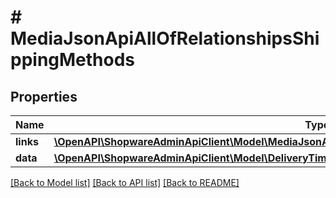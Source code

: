 # # MediaJsonApiAllOfRelationshipsShippingMethods

## Properties

Name | Type | Description | Notes
------------ | ------------- | ------------- | -------------
**links** | [**\OpenAPI\ShopwareAdminApiClient\Model\MediaJsonApiAllOfRelationshipsShippingMethodsLinks**](MediaJsonApiAllOfRelationshipsShippingMethodsLinks.md) |  | [optional]
**data** | [**\OpenAPI\ShopwareAdminApiClient\Model\DeliveryTimeJsonApiAllOfRelationshipsShippingMethodsData[]**](DeliveryTimeJsonApiAllOfRelationshipsShippingMethodsData.md) |  | [optional]

[[Back to Model list]](../../README.md#models) [[Back to API list]](../../README.md#endpoints) [[Back to README]](../../README.md)
